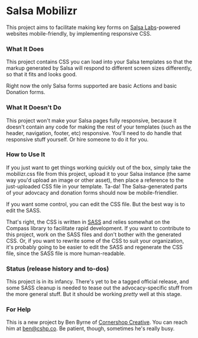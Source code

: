 Salsa Mobilizr
==============

This project aims to facilitate making key forms on [Salsa Labs](http://salsalabs.com)-powered websites mobile-friendly, by implementing responsive CSS.

### What It Does ###

This project contains CSS you can load into your Salsa templates so that the markup generated by Salsa will respond to different screen sizes differently, so that it fits and looks good.

Right now the only Salsa forms supported are basic Actions and basic Donation forms.

### What It Doesn't Do ###

This project won't make your Salsa pages fully responsive, because it doesn't contain any code for making the rest of your templates (such as the header, navigation, footer, etc) responsive. You'll need to do handle that responsive stuff yourself. Or hire someone to do it for you.

### How to Use It ###

If you just want to get things working quickly out of the box, simply take the mobilizr.css file from this project, upload it to your Salsa instance (the same way you'd upload an image or other asset), then place a reference to the just-uploaded CSS file in your template. Ta-da! The Salsa-generated parts of your adovcacy and donation forms should now be mobile-friendlier.

If you want some control, you can edit the CSS file. But the best way is to edit the SASS.

That's right, the CSS is written in [SASS](http://sass-lang.com) and relies somewhat on the Compass library to facilitate rapid development. If you want to contribute to this project, work on the SASS files and don't bother with the generated CSS. Or, if you want to rewrite some of the CSS to suit your organization, it's probably going to be easier to edit the SASS and regenerate the CSS file, since the SASS file is more human-readable.

### Status (release history and to-dos) ###

This project is in its infancy. There's yet to be a tagged official release, and some SASS cleanup is needed to tease out the advocacy-specific stuff from the more general stuff. But it should be working _pretty_ well at this stage.

### For Help ###

This is a new project by Ben Byrne of [Cornershop Creative](http://cornershopcreative.com). You can reach him at ben@cshp.co. Be patient, though, sometimes he's really busy.